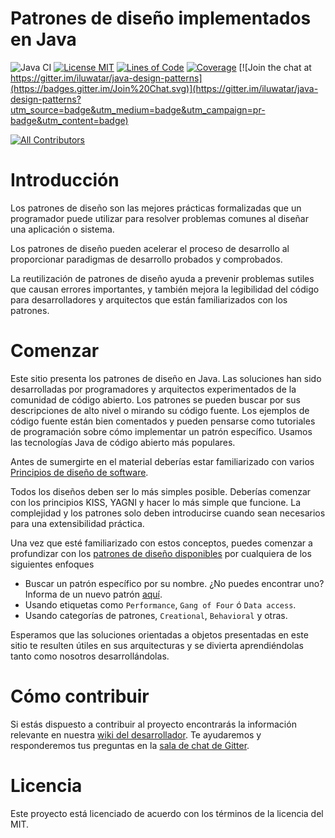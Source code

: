 <!-- the line below needs to be an empty line C: (its because kramdown isnt
     that smart and dearly wants an empty line before a heading to be able to
     display it as such, e.g. website) -->

# Patrones de diseño implementados en Java

![Java CI](https://github.com/iluwatar/java-design-patterns/workflows/Java%20CI/badge.svg)
[![License MIT](https://img.shields.io/badge/license-MIT-blue.svg)](https://raw.githubusercontent.com/iluwatar/java-design-patterns/master/LICENSE.md)
[![Lines of Code](https://sonarcloud.io/api/project_badges/measure?project=iluwatar_java-design-patterns&metric=ncloc)](https://sonarcloud.io/dashboard?id=iluwatar_java-design-patterns)
[![Coverage](https://sonarcloud.io/api/project_badges/measure?project=iluwatar_java-design-patterns&metric=coverage)](https://sonarcloud.io/dashboard?id=iluwatar_java-design-patterns)
[![Join the chat at https://gitter.im/iluwatar/java-design-patterns](https://badges.gitter.im/Join%20Chat.svg)](https://gitter.im/iluwatar/java-design-patterns?utm_source=badge&utm_medium=badge&utm_campaign=pr-badge&utm_content=badge)
<!-- ALL-CONTRIBUTORS-BADGE:START - Do not remove or modify this section -->
[![All Contributors](https://img.shields.io/badge/all_contributors-167-orange.svg?style=flat-square)](#contributors-)
<!-- ALL-CONTRIBUTORS-BADGE:END -->

# Introducción

Los patrones de diseño son las mejores prácticas formalizadas que un programador puede utilizar para resolver problemas
comunes al diseñar una aplicación o sistema.

Los patrones de diseño pueden acelerar el proceso de desarrollo al proporcionar paradigmas de desarrollo probados y
comprobados.

La reutilización de patrones de diseño ayuda a prevenir problemas sutiles que causan errores importantes, y también
mejora la legibilidad del código para desarrolladores y arquitectos que están familiarizados con los patrones.

# Comenzar

Este sitio presenta los patrones de diseño en Java. Las soluciones han sido desarrolladas por
programadores y arquitectos experimentados de la comunidad de código abierto. Los patrones se pueden buscar por sus
descripciones de alto nivel o mirando su código fuente. Los ejemplos de código fuente están bien comentados y pueden
pensarse como tutoriales de programación sobre cómo implementar un patrón específico. Usamos las tecnologías Java de
código abierto más populares.

Antes de sumergirte en el material deberías estar familiarizado con varios
[Principios de diseño de software](https://java-design-patterns.com/principles/).

Todos los diseños deben ser lo más simples posible. Deberías comenzar con los principios KISS, YAGNI y hacer lo más
simple que funcione. La complejidad y los patrones solo deben introducirse cuando sean necesarios para una
extensibilidad práctica.

Una vez que esté familiarizado con estos conceptos, puedes comenzar a profundizar con los
[patrones de diseño disponibles](https://java-design-patterns.com/patterns/) por cualquiera de los siguientes enfoques

- Buscar un patrón específico por su nombre. ¿No puedes encontrar uno? Informa de un nuevo
  patrón [aquí](https://github.com/iluwatar/java-design-patterns/issues).
- Usando etiquetas como `Performance`, `Gang of Four` ó `Data access`.
- Usando categorías de patrones, `Creational`, `Behavioral` y otras.

Esperamos que las soluciones orientadas a objetos presentadas en este sitio te resulten útiles en sus arquitecturas y se
divierta aprendiéndolas tanto como nosotros desarrollándolas.

# Cómo contribuir

Si estás dispuesto a contribuir al proyecto encontrarás la información relevante en
nuestra [wiki del desarrollador](https://github.com/iluwatar/java-design-patterns/wiki). Te ayudaremos y responderemos
tus preguntas en la [sala de chat de Gitter](https://gitter.im/iluwatar/java-design-patterns).

# Licencia

Este proyecto está licenciado de acuerdo con los términos de la licencia del MIT.

